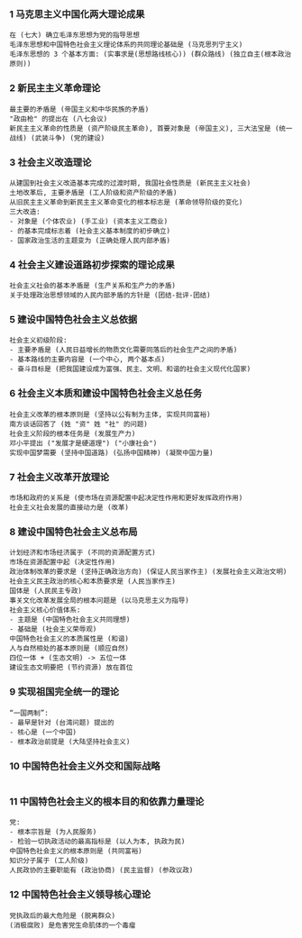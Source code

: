 ### 1 马克思主义中国化两大理论成果

```text
在 (七大) 确立毛泽东思想为党的指导思想
毛泽东思想和中国特色社会主义理论体系的共同理论基础是 (马克思列宁主义)
毛泽东思想的 3 个基本方面: (实事求是(思想路线核心)) (群众路线) (独立自主(根本政治原则))
```

### 2 新民主主义革命理论

```text
最主要的矛盾是 (帝国主义和中华民族的矛盾)
"政由枪" 的提出在 (八七会议)
新民主主义革命的性质是 (资产阶级民主革命), 首要对象是 (帝国主义), 三大法宝是 (统一战线) (武装斗争) (党的建设)
```

### 3 社会主义改造理论

```text
从建国到社会主义改造基本完成的过渡时期, 我国社会性质是 (新民主主义社会)
土地改革后, 主要矛盾是 (工人阶级和资产阶级的矛盾)
从旧民主主义革命到新民主主义革命变化的根本标志是 (革命领导阶级的变化)
三大改造:
- 对象是 (个体农业) (手工业) (资本主义工商业)
- 的基本完成标志着 (社会主义基本制度的初步确立)
- 国家政治生活的主题变为 (正确处理人民内部矛盾)
```

### 4 社会主义建设道路初步探索的理论成果

```text
社会主义社会的基本矛盾是 (生产关系和生产力的矛盾)
关于处理政治思想领域的人民内部矛盾的方针是 (团结-批评-团结)
```

### 5 建设中国特色社会主义总依据

```text
社会主义初级阶段:
- 主要矛盾是 (人民日益增长的物质文化需要同落后的社会生产之间的矛盾)
- 基本路线的主要内容是 (一个中心, 两个基本点)
- 奋斗目标是 (把我国建设成为富强、民主、文明、和谐的社会主义现代化国家)
```

### 6 社会主义本质和建设中国特色社会主义总任务

```text
社会主义改革的根本原则是 (坚持以公有制为主体, 实现共同富裕)
南方谈话回答了 (姓 "资" 姓 "社" 的问题)
社会主义阶段的根本任务是 (发展生产力)
邓小平提出 ("发展才是硬道理") ("小康社会")
实现中国梦需要 (坚持中国道路) (弘扬中国精神) (凝聚中国力量)
```

### 7 社会主义改革开放理论

```text
市场和政府的关系是 (使市场在资源配置中起决定性作用和更好发挥政府作用)
社会主义社会发展的直接动力是 (改革)
```

### 8 建设中国特色社会主义总布局

```text
计划经济和市场经济属于 (不同的资源配置方式)
市场在资源配置中起 (决定性作用)
政治体制改革的要求是 (坚持正确政治方向) (保证人民当家作主) (发展社会主义政治文明)
社会主义民主政治的核心和本质要求是 (人民当家作主)
国体是 (人民民主专政)
事关文化改革发展全局的根本问题是 (以马克思主义为指导)
社会主义核心价值体系:
- 主题是 (中国特色社会主义共同理想)
- 基础是 (社会主义荣辱观)
中国特色社会主义的本质属性是 (和谐)
人与自然相处的基本原则是 (顺应自然)
四位一体 + (生态文明) -> 五位一体
建设生态文明要把 (节约资源) 放在首位
```

### 9 实现祖国完全统一的理论

```text
“一国两制”:
- 最早是针对 (台湾问题) 提出的
- 核心是 (一个中国)
- 根本政治前提是 (大陆坚持社会主义)
```

### 10 中国特色社会主义外交和国际战略

```text

```

### 11 中国特色社会主义的根本目的和依靠力量理论

```text
党:
- 根本宗旨是 (为人民服务)
- 检验一切执政活动的最高指标是 (以人为本, 执政为民)
中国特色社会主义的根本原则是 (共同富裕)
知识分子属于 (工人阶级)
人民政协的主要职能有 (政治协商) (民主监督) (参政议政)
```

### 12 中国特色社会主义领导核心理论

```text
党执政后的最大危险是 (脱离群众)
(消极腐败) 是危害党生命肌体的一个毒瘤
```
